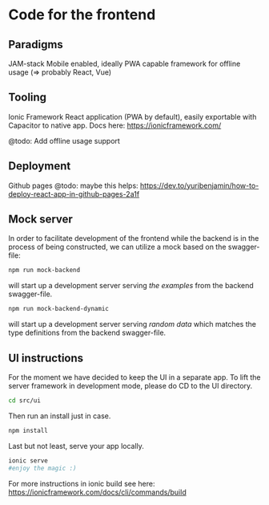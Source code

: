 # Code for the frontend

## Paradigms

JAM-stack
Mobile enabled, ideally PWA capable framework for offline usage (=> probably React, Vue)

## Tooling
Ionic Framework React application (PWA by default), easily exportable with Capacitor to native app.
Docs here: https://ionicframework.com/

@todo: Add offline usage support

## Deployment 

Github pages
@todo: maybe this helps: https://dev.to/yuribenjamin/how-to-deploy-react-app-in-github-pages-2a1f

## Mock server

In order to facilitate development of the frontend while the backend is in the process of being constructed, we can utilize a mock based on the swagger-file: 

```bash
npm run mock-backend
```

will start up a development server serving *the examples* from the backend swagger-file.

```bash
npm run mock-backend-dynamic
```

will start up a development server serving *random data* which matches the type definitions from the backend swagger-file.

## UI instructions
For the moment we have decided to keep the UI in a separate app.
To lift the server framework in development mode, please do
CD to the UI directory.
```bash
cd src/ui
```
Then run an install just in case.
```bash
npm install
```

Last but not least, serve your app locally.
```bash
ionic serve
#enjoy the magic :)
```
For more instructions in ionic build see here: https://ionicframework.com/docs/cli/commands/build